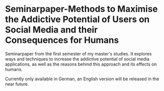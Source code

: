 # Seminarpaper-Methods to Maximise the Addictive Potential of Users on Social Media and their Consequences for Humans

Seminarpaper from the first semester of my master's studies. It explores ways and techniques to increase the addictive potential of social media applications, as well as the reasons behind this approach and its effects on humans.

Currently only available in German, an English version will be released in the near future. 
